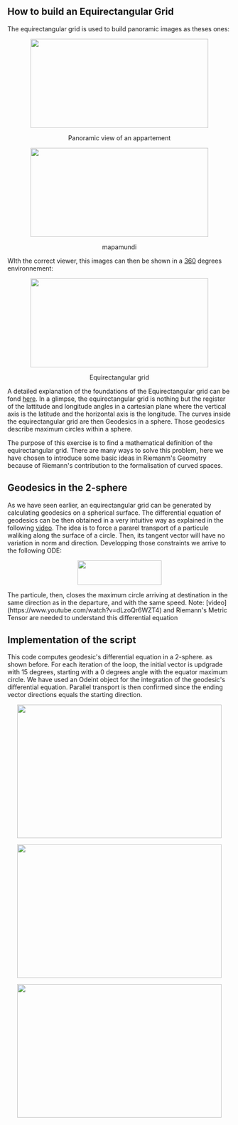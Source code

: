 ## How to build an Equirectangular Grid

The equirectangular grid is used to build panoramic images as theses ones:
<p align="center">
  <img width="400" height="200"  src="https://github.com/javierdejuan/stuff/blob/master/differential_geometry/cocina.jpg">
</p>
<p align="center">
Panoramic view of an appartement
</p>

<p align="center">
  <img width="400" height="200" src="https://github.com/javierdejuan/stuff/blob/master/differential_geometry/mapamundi.jpg">
</p>
<p align="center">
mapamundi
</p>



WIth the correct viewer, this images can then be shown in a [360](https://veer.tv/photos/improved-street-jazz-concert-180510) degrees environnement:

<p align="center">
  <img width="400" height="200" src="https://github.com/javierdejuan/stuff/blob/master/differential_geometry/grid%20web.png">
</p>
<p align="center">
Equirectangular grid
</p>

A detailed explanation of the foundations of the Equirectangular grid can be fond [here](https://artbellinsky.com/curved-drawing-lessons-2-the-spherical-geometry/). In a glimpse, the equirectangular grid is nothing but the register of the lattitude and longitude angles in a cartesian plane where the vertical axis is the latitude and the horizontal axis is the longitude. The curves inside the equirectangular grid are then Geodesics in a sphere. Those geodesics describe maximum circles within a sphere. 

The purpose of this exercise is to find a mathematical definition of the equirectangular grid. There are many ways to solve this problem, here we have chosen to introduce some basic ideas in Riemanm's Geometry because of Riemann's contribution to the formalisation of curved spaces. 


## Geodesics in the 2-sphere

As we have seen earlier, an equirectangular grid can be generated by calculating geodesics on a spherical surface.
The differential equation of geodesics can be then obtained in a very intuitive way as explained in the following [video](https://www.youtube.com/watch?v=IiF31jS_HuI&t=13s). The idea is to force a pararel transport of a particule waliking along the surface of a circle. Then, its tangent vector will have no variation in norm and direction. Developping those constraints we arrive to the following ODE:
<p align="center">
  <img width="189" height="55" src="https://github.com/javierdejuan/stuff/blob/master/differential_geometry/ecuacion%20diferencial%20geodesicas.png">
</p>
The particule, then, closes the maximum circle arriving at destination in the same direction as in the departure, and with the same speed.
Note: [video](https://www.youtube.com/watch?v=dLzoQr6WZT4) and Riemann's Metric Tensor are needed to understand this differential equation

## Implementation of the script

This code computes geodesic's differential equation in a 2-sphere. as shown before. For each iteration of the loop, the initial vector is updgrade with 15 degrees, starting with a 0 degrees angle with the equator maximum circle.
We have used an Odeint object for the integration of the geodesic's differential equation.
Parallel transport is then confirmed since the ending vector directions equals the starting direction.
<p align="center">
  <img width="460" height="300" src="https://github.com/javierdejuan/stuff/blob/master/differential_geometry/Equirectangular.png">
</p>
<p align="center">
  <img width="460" height="300" src="https://github.com/javierdejuan/stuff/blob/master/differential_geometry/equirectangular%20un%20solo%20foco.png">
</p>

<p align="center">
  <img width="460" height="300" src="https://github.com/javierdejuan/stuff/blob/master/differential_geometry/equirectangular%20dos%20focos.png">
</p>
